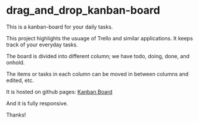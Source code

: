 # drag_and_drop_kanban-board

This is a kanban-board for your daily tasks.

This project highlights the usuage of Trello and similar applications. It keeps track of your everyday tasks.

The board is divided into different column; we have todo, doing, done, and onhold. 

The items or tasks in each column can be moved in between columns and edited, etc.

It is hosted on github pages: [Kanban Board](https://erehmaryann.github.io/drag_and_drop_kanban-board/) 

And it is fully responsive.

Thanks!
